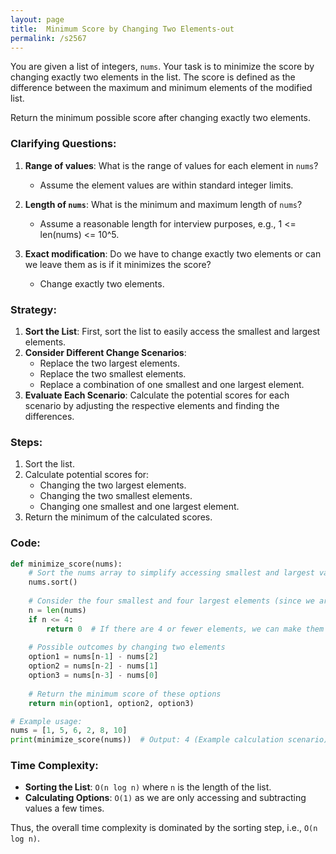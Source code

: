 ```yaml
---
layout: page
title:  Minimum Score by Changing Two Elements-out
permalink: /s2567
---
```

You are given a list of integers, `nums`. Your task is to minimize the score by changing exactly two elements in the list. The score is defined as the difference between the maximum and minimum elements of the modified list. 

Return the minimum possible score after changing exactly two elements.

### Clarifying Questions:
1. **Range of values**: What is the range of values for each element in `nums`?
   - Assume the element values are within standard integer limits.
   
2. **Length of `nums`**: What is the minimum and maximum length of `nums`?
   - Assume a reasonable length for interview purposes, e.g., 1 <= len(nums) <= 10^5.

3. **Exact modification**: Do we have to change exactly two elements or can we leave them as is if it minimizes the score?
   - Change exactly two elements.


### Strategy:
1. **Sort the List**: First, sort the list to easily access the smallest and largest elements.
2. **Consider Different Change Scenarios**:
   - Replace the two largest elements.
   - Replace the two smallest elements.
   - Replace a combination of one smallest and one largest element.
3. **Evaluate Each Scenario**: Calculate the potential scores for each scenario by adjusting the respective elements and finding the differences.

### Steps:
1. Sort the list.
2. Calculate potential scores for:
   - Changing the two largest elements.
   - Changing the two smallest elements.
   - Changing one smallest and one largest element.
3. Return the minimum of the calculated scores.

### Code:

```python
def minimize_score(nums):
    # Sort the nums array to simplify accessing smallest and largest values
    nums.sort()
    
    # Consider the four smallest and four largest elements (since we are allowed to modify the threshold by 2 changes)
    n = len(nums)
    if n <= 4:
        return 0  # If there are 4 or fewer elements, we can make them all equal by changing just two of them
    
    # Possible outcomes by changing two elements
    option1 = nums[n-1] - nums[2]
    option2 = nums[n-2] - nums[1]
    option3 = nums[n-3] - nums[0]
    
    # Return the minimum score of these options
    return min(option1, option2, option3)

# Example usage:
nums = [1, 5, 6, 2, 8, 10]
print(minimize_score(nums))  # Output: 4 (Example calculation scenario)
```

### Time Complexity:
- **Sorting the List**: `O(n log n)` where `n` is the length of the list.
- **Calculating Options**: `O(1)` as we are only accessing and subtracting values a few times.

Thus, the overall time complexity is dominated by the sorting step, i.e., `O(n log n)`.